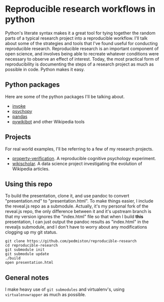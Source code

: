 # Reproducible research workflows in python

Python's literate syntax makes it a great tool for tying together the random parts of a typical research project into a reproducible workflow. I'll talk about some of the strategies and tools that I've found useful for conducting reproducible research. Reproducible research is an important component of open science, and involves being able to recreate whatever conditions were necessary to observe an effect of interest. Today, the most practical form of reproducibility is documenting the steps of a research project as much as possible in code. Python makes it easy.

## Python packages

Here are some of the python packages I'll be talking about.

- [invoke](http://www.pyinvoke.org/)
- [psychopy](http://www.psychopy.org/)
- [pandas](http://pandas.pydata.org/)
- [pywikibot](https://www.mediawiki.org/wiki/Manual:Pywikibot) and other Wikipedia tools

## Projects

For real world examples, I'll be referring to a few of my research projects.

- [property-verification](https://github.com/lupyanlab/property-verification/). A reproducible cognitive psychology experiment.
- [wikischolar](https://github.com/evoapps/wikischolar/). A data science project investigating the evolution of Wikipedia articles.

## Using this repo

To build the presentation, clone it, and use pandoc to convert "presentation.md" to "presentation.html". To make things easier, I include the reveal.js
repo as a submodule. Actually, it's my personal fork of the reveal.js repo, the only difference between it and it's upstream branch is that my version ignores the "index.html" file so that when I build **this** presentation, I can just output the pandoc results as "index.html" in the revealjs submodule, and I don't have to worry about any modifications clogging up my git status.

    git clone https://github.com/pedmiston/reproducible-research
    cd reproducible-research
    git submodule init
    git submodule update
    ./build
    open presentation.html

## General notes

I make heavy use of `git submodules` and virtualenv's, using `virtualenvwrapper` as much as possible.
